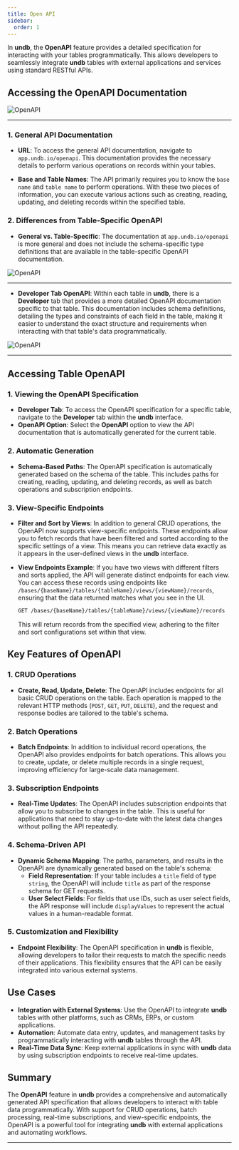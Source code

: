 ```yaml
---
title: Open API
sidebar:
  order: 1
---
```


In **undb**, the **OpenAPI** feature provides a detailed specification for interacting with your tables programmatically. This allows developers to seamlessly integrate **undb** tables with external applications and services using standard RESTful APIs.

## Accessing the OpenAPI Documentation

<img src="/imgs/openapi.png" alt="OpenAPI" />

<hr />

### 1. General API Documentation

- **URL**: To access the general API documentation, navigate to `app.undb.io/openapi`. This documentation provides the necessary details to perform various operations on records within your tables.

- **Base and Table Names**: The API primarily requires you to know the `base name` and `table name` to perform operations. With these two pieces of information, you can execute various actions such as creating, reading, updating, and deleting records within the specified table.

### 2. Differences from Table-Specific OpenAPI

- **General vs. Table-Specific**: The documentation at `app.undb.io/openapi` is more general and does not include the schema-specific type definitions that are available in the table-specific OpenAPI documentation.

<img src="/imgs/openapi-general.png" alt="OpenAPI" />

<hr />

- **Developer Tab OpenAPI**: Within each table in **undb**, there is a **Developer** tab that provides a more detailed OpenAPI documentation specific to that table. This documentation includes schema definitions, detailing the types and constraints of each field in the table, making it easier to understand the exact structure and requirements when interacting with that table's data programmatically.

<img src="/imgs/openapi-table.png" alt="OpenAPI" />

<hr />

## Accessing Table OpenAPI

### 1. Viewing the OpenAPI Specification

- **Developer Tab**: To access the OpenAPI specification for a specific table, navigate to the **Developer** tab within the **undb** interface.
- **OpenAPI Option**: Select the **OpenAPI** option to view the API documentation that is automatically generated for the current table.

### 2. Automatic Generation

- **Schema-Based Paths**: The OpenAPI specification is automatically generated based on the schema of the table. This includes paths for creating, reading, updating, and deleting records, as well as batch operations and subscription endpoints.

### 3. View-Specific Endpoints

- **Filter and Sort by Views**: In addition to general CRUD operations, the OpenAPI now supports view-specific endpoints. These endpoints allow you to fetch records that have been filtered and sorted according to the specific settings of a view. This means you can retrieve data exactly as it appears in the user-defined views in the **undb** interface.

- **View Endpoints Example**: If you have two views with different filters and sorts applied, the API will generate distinct endpoints for each view. You can access these records using endpoints like `/bases/{baseName}/tables/{tableName}/views/{viewName}/records`, ensuring that the data returned matches what you see in the UI.

  ```bash
  GET /bases/{baseName}/tables/{tableName}/views/{viewName}/records
  ```

  This will return records from the specified view, adhering to the filter and sort configurations set within that view.

## Key Features of OpenAPI

### 1. CRUD Operations

- **Create, Read, Update, Delete**: The OpenAPI includes endpoints for all basic CRUD operations on the table. Each operation is mapped to the relevant HTTP methods (`POST`, `GET`, `PUT`, `DELETE`), and the request and response bodies are tailored to the table's schema.

### 2. Batch Operations

- **Batch Endpoints**: In addition to individual record operations, the OpenAPI also provides endpoints for batch operations. This allows you to create, update, or delete multiple records in a single request, improving efficiency for large-scale data management.

### 3. Subscription Endpoints

- **Real-Time Updates**: The OpenAPI includes subscription endpoints that allow you to subscribe to changes in the table. This is useful for applications that need to stay up-to-date with the latest data changes without polling the API repeatedly.

### 4. Schema-Driven API

- **Dynamic Schema Mapping**: The paths, parameters, and results in the OpenAPI are dynamically generated based on the table's schema:
  - **Field Representation**: If your table includes a `title` field of type `string`, the OpenAPI will include `title` as part of the response schema for GET requests.
  - **User Select Fields**: For fields that use IDs, such as user select fields, the API response will include `displayValues` to represent the actual values in a human-readable format.

### 5. Customization and Flexibility

- **Endpoint Flexibility**: The OpenAPI specification in **undb** is flexible, allowing developers to tailor their requests to match the specific needs of their applications. This flexibility ensures that the API can be easily integrated into various external systems.

## Use Cases

- **Integration with External Systems**: Use the OpenAPI to integrate **undb** tables with other platforms, such as CRMs, ERPs, or custom applications.
- **Automation**: Automate data entry, updates, and management tasks by programmatically interacting with **undb** tables through the API.
- **Real-Time Data Sync**: Keep external applications in sync with **undb** data by using subscription endpoints to receive real-time updates.

## Summary

The **OpenAPI** feature in **undb** provides a comprehensive and automatically generated API specification that allows developers to interact with table data programmatically. With support for CRUD operations, batch processing, real-time subscriptions, and view-specific endpoints, the OpenAPI is a powerful tool for integrating **undb** with external applications and automating workflows.

---
